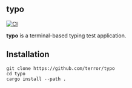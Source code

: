 ## typo

[![CI](https://github.com/terror/typo/actions/workflows/ci.yaml/badge.svg)](https://github.com/terror/typo/actions/workflows/ci.yaml)

**typo** is a terminal-based typing test application.

## Installation

```
git clone https://github.com/terror/typo
cd typo
cargo install --path .
```
